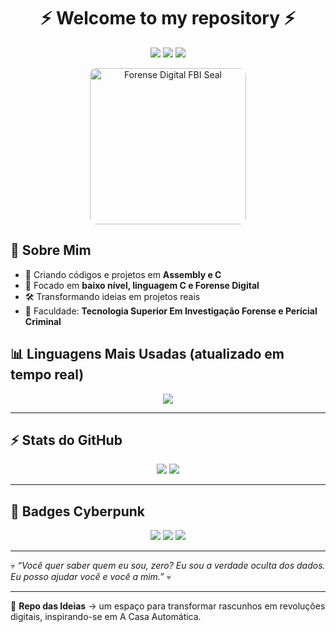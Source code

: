 <h1 align="center">⚡ Welcome to my repository ⚡</h1>

<p align="center">
  <img src="https://img.shields.io/badge/Forense%20Digital-ON-green?style=for-the-badge&logo=linux&logoColor=black" />
  <img src="https://img.shields.io/badge/Assembly-💀-purple?style=for-the-badge" />
  <img src="https://img.shields.io/badge/C-Language-blue?style=for-the-badge&logo=c&logoColor=white" />
</p>

<p align="center">
  <img src="https://i.postimg.cc/mkqFgGSh/R.png" 
       alt="Forense Digital FBI Seal" 
       width="250" 
       style="border-radius:10px;"/>
</p>

## 🚀 Sobre Mim
- 💾 Criando códigos e projetos em **Assembly e C**  
- 🔬 Focado em **baixo nível, linguagem C e Forense Digital**  
- 🛠️ Transformando ideias em projetos reais  
- 🌌 Faculdade: **Tecnologia Superior Em Investigação Forense e Perícial Criminal**  


## 📊 Linguagens Mais Usadas (atualizado em tempo real)

<p align="center">
  <img src="https://github-readme-stats.vercel.app/api/top-langs/?username=DarkyHArry&layout=compact&theme=tokyonight&hide_border=true&langs_count=10" />
</p>

---

## ⚡ Stats do GitHub

<p align="center">
  <img src="https://github-readme-stats.vercel.app/api?username=DarkyHArry&show_icons=true&theme=radical&hide_border=true" />
  <img src="https://github-readme-streak-stats.herokuapp.com?user=DarkyHArry&theme=neon-dark&hide_border=true" />
</p>

---

## 🎨 Badges Cyberpunk

<p align="center">
  <img src="https://img.shields.io/badge/NeoTokyo-Terminal-green?style=for-the-badge&logo=matrix&logoColor=white" />
  <img src="https://img.shields.io/badge/Forense-Digital-purple?style=for-the-badge&logo=torproject&logoColor=white" />
  <img src="https://img.shields.io/badge/Coding-Assembly%20%26%20C-blue?style=for-the-badge&logo=gnuemacs&logoColor=white" />
</p>

---

💀 *“Você quer saber quem eu sou, zero? Eu sou a verdade oculta dos dados. Eu posso ajudar você e você a mim.”* 💀  

---

🔮 **Repo das Ideias** → um espaço para transformar rascunhos em revoluções digitais, inspirando-se em A Casa Automática.  
